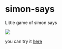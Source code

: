 # simon-says
Little game of simon says

![](https://i.imgur.com/sjCOjTC.png)

you can try it [here](https://jonathanrangelb.github.io/simon-says/index.html "PLAY!")
